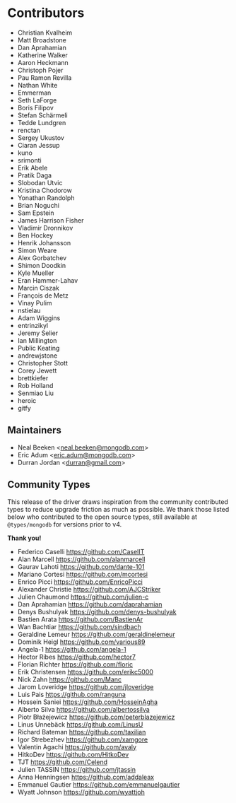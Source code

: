 # Contributors

- Christian Kvalheim
- Matt Broadstone
- Dan Aprahamian
- Katherine Walker
- Aaron Heckmann
- Christoph Pojer
- Pau Ramon Revilla
- Nathan White
- Emmerman
- Seth LaForge
- Boris Filipov
- Stefan Schärmeli
- Tedde Lundgren
- renctan
- Sergey Ukustov
- Ciaran Jessup
- kuno
- srimonti
- Erik Abele
- Pratik Daga
- Slobodan Utvic
- Kristina Chodorow
- Yonathan Randolph
- Brian Noguchi
- Sam Epstein
- James Harrison Fisher
- Vladimir Dronnikov
- Ben Hockey
- Henrik Johansson
- Simon Weare
- Alex Gorbatchev
- Shimon Doodkin
- Kyle Mueller
- Eran Hammer-Lahav
- Marcin Ciszak
- François de Metz
- Vinay Pulim
- nstielau
- Adam Wiggins
- entrinzikyl
- Jeremy Selier
- Ian Millington
- Public Keating
- andrewjstone
- Christopher Stott
- Corey Jewett
- brettkiefer
- Rob Holland
- Senmiao Liu
- heroic
- gitfy

## Maintainers

- Neal Beeken <<neal.beeken@mongodb.com>>
- Eric Adum <<eric.adum@mongodb.com>>
- Durran Jordan <<durran@gmail.com>>

## Community Types

This release of the driver draws inspiration from the community contributed types to reduce upgrade friction as much as possible.
We thank those listed below who contributed to the open source types, still available at `@types/mongodb` for versions prior to v4.

**Thank you!**

- Federico Caselli <https://github.com/CaselIT>
- Alan Marcell <https://github.com/alanmarcell>
- Gaurav Lahoti <https://github.com/dante-101>
- Mariano Cortesi <https://github.com/mcortesi>
- Enrico Picci <https://github.com/EnricoPicci>
- Alexander Christie <https://github.com/AJCStriker>
- Julien Chaumond <https://github.com/julien-c>
- Dan Aprahamian <https://github.com/daprahamian>
- Denys Bushulyak <https://github.com/denys-bushulyak>
- Bastien Arata <https://github.com/BastienAr>
- Wan Bachtiar <https://github.com/sindbach>
- Geraldine Lemeur <https://github.com/geraldinelemeur>
- Dominik Heigl <https://github.com/various89>
- Angela-1 <https://github.com/angela-1>
- Hector Ribes <https://github.com/hector7>
- Florian Richter <https://github.com/floric>
- Erik Christensen <https://github.com/erikc5000>
- Nick Zahn <https://github.com/Manc>
- Jarom Loveridge <https://github.com/jloveridge>
- Luis Pais <https://github.com/ranguna>
- Hossein Saniei <https://github.com/HosseinAgha>
- Alberto Silva <https://github.com/albertossilva>
- Piotr Błażejewicz <https://github.com/peterblazejewicz>
- Linus Unnebäck <https://github.com/LinusU>
- Richard Bateman <https://github.com/taxilian>
- Igor Strebezhev <https://github.com/xamgore>
- Valentin Agachi <https://github.com/avaly>
- HitkoDev <https://github.com/HitkoDev>
- TJT <https://github.com/Celend>
- Julien TASSIN <https://github.com/jtassin>
- Anna Henningsen <https://github.com/addaleax>
- Emmanuel Gautier <https://github.com/emmanuelgautier>
- Wyatt Johnson <https://github.com/wyattjoh>
